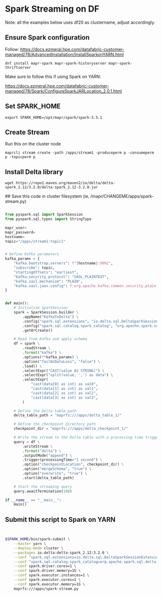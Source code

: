 # Spark Streaming on DF

Note: all the examples below uses df20 as clustername, adjust accordingly.


## Ensure Spark configuration

Follow: https://docs.ezmeral.hpe.com/datafabric-customer-managed/78/AdvancedInstallation/InstallSparkonYARN.html


`dnf install mapr-spark mapr-spark-historyserver mapr-spark-thriftserver`


Make sure to follow this if using Spark on YARN:

https://docs.ezmeral.hpe.com/datafabric-customer-managed/78/Spark/ConfigureSparkJARLocation_2.0.1.html


## Set SPARK_HOME

`export SPARK_HOME=/opt/mapr/spark/spark-3.5.1`

## Create Stream

Run this on the cluster node

`maprcli stream create -path /apps/stream1 -produceperm p -consumeperm p -topicperm p`

## Install Delta library

`wget https://repo1.maven.org/maven2/io/delta/delta-spark_2.12/3.2.0/delta-spark_2.12-3.2.0.jar`

## Save this code in cluster filesystem (ie, /mapr/CHANGEME/apps/spark-stream.py)


```python

from pyspark.sql import SparkSession
from pyspark.sql.types import StringType

mapr_user=
mapr_password=
hostname=
topic="/apps/stream1:topic1"


# Define Kafka parameters
kafka_params = {
    "kafka.bootstrap.servers": f"{hostname}:9092",
    "subscribe": topic,
    "startingOffsets": "earliest",
    "kafka.security.protocol": "SASL_PLAINTEXT",
    "kafka.sasl.mechanism": "PLAIN",
    "kafka.sasl.jaas.config": f'org.apache.kafka.common.security.plain.PlainLoginModule required username="{mapr_user}" password="{mapr_password}";'
}


def main():
    # Initialize SparkSession
    spark = SparkSession.builder \
        .appName("KafkaToDelta") \
        .config("spark.sql.extensions", "io.delta.sql.DeltaSparkSessionExtension") \
        .config("spark.sql.catalog.spark_catalog", "org.apache.spark.sql.delta.catalog.DeltaCatalog") \
        .getOrCreate()

    # Read from Kafka and apply schema
    df = spark \
        .readStream \
        .format("kafka") \
        .options(**kafka_params) \
        .option("failOnDataLoss", "false") \
        .load() \
        .selectExpr("CAST(value AS STRING)") \
        .selectExpr("split(value, ',') as data") \
        .selectExpr(
            "cast(data[0] as int) as val0",
            "cast(data[1] as int) as val1",
            "cast(data[2] as int) as val2",
            "cast(data[3] as int) as val3",
        )

    # Define the Delta table path
    delta_table_path = "maprfs:///apps/delta_table_1/"

    # Define the checkpoint directory path
    checkpoint_dir = "maprfs:///apps/delta_checkpoint_1/"

    # Write the stream to the Delta table with a processing time trigger
    query = df \
        .writeStream \
        .format("delta") \
        .outputMode("append") \
        .trigger(processingTime="1 second") \
        .option("checkpointLocation", checkpoint_dir) \
        .option("mergeSchema", "true") \
        .option("overwrite", "true") \
        .start(delta_table_path)

    # Start the streaming query
    query.awaitTermination(180)

if __name__ == "__main__":
    main()

```


## Submit this script to Spark on YARN

```bash


$SPARK_HOME/bin/spark-submit \
    --master yarn \
    --deploy-mode cluster \
    --packages io.delta:delta-spark_2.12:3.2.0 \
    --conf "spark.sql.extensions=io.delta.sql.DeltaSparkSessionExtension" \
    --conf "spark.sql.catalog.spark_catalog=org.apache.spark.sql.delta.catalog.DeltaCatalog" \
    --conf spark.driver.cores=1 \
    --conf spark.driver.memory=1G \
    --conf spark.executor.instances=1 \
    --conf spark.executor.cores=1 \
    --conf spark.executor.memory=1G \
    maprfs:///apps/spark-stream.py

```
